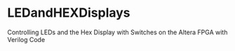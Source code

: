 # LEDandHEXDisplays
Controlling LEDs and the Hex Display with Switches on the Altera FPGA with Verilog Code
